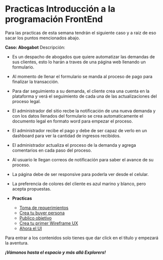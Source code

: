 # Practicas Introducción a la programación FrontEnd

Para las practicas de esta semana tendrán el siguiente caso y a raiz de eso sacar los puntos mencionados abajo.

**Caso: Abogabot**
Descripción: 
- Es un despacho de abogados que quiere automatizar las demandas de sus clientes, esto lo harán a traves de una página web llenando un formulario.
- Al momento de llenar el formulario se manda al proceso de pago para finalizar la transacción.
- Para dar seguimiento a su demanda, el cliente crea una cuenta en la plataforma y verá el seguimiento de cada una de las actualizaciones del proceso legal.
- El administrador del sitio recbe la notificación de una nueva demanda y con los datos llenados del formulario se crea automaticamente el documento  legal en formato word para empezar el proceso.
- El administrador recibe el pago y debe de ser capaz de verlo en un dashboard para ver la cantidad de ingresos recibidos.
- El administrador actualiza el proceso de la demanda y agrega comentarios en cada paso del proceso.
- Al usuario le llegan correos de notificación para saber el avance de su proceso.
- La página debe de ser responsive para poderla ver desde el celular.
- La preferencia de colores del cliente es azul marino y blanco, pero acepta propuestas.

- **Practicas**
	- [Toma de requerimientos](./01-Requisitos.md)
    - [Crea tu buyer persona](./02-BuyerPersona.md)
	- [Publico objetivo](./03-PublicoObjetivo.md)
	- [Crea tu primer Wireframe UX](./4.-Wireframe.md)
	- [Ahora el UI](./5.-UI.md)

Para entrar a los contenidos solo tienes que dar click en el título y empezará la aventura.

***¡Vámonos hasta el espacio y más allá Explorers!***